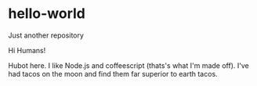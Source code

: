 # hello-world
Just another repository

Hi Humans!

Hubot here. I like Node.js and coffeescript (thats's what I'm made off).
I've had tacos on the moon and find them far superior to earth tacos.
